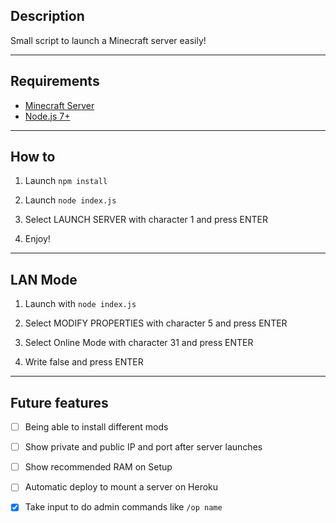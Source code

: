 ## Description
Small script to launch a Minecraft server easily!

---

## Requirements
 * [Minecraft Server](https://minecraft.net)
 * [Node.js 7+](http://nodejs.org)

---

## How to

1) Launch `npm install`

2) Launch `node index.js`

3) Select LAUNCH SERVER with character 1 and press ENTER

4) Enjoy!

---

## LAN Mode

1) Launch with `node index.js`

2) Select MODIFY PROPERTIES with character 5 and press ENTER

3) Select Online Mode with character 31 and press ENTER

4) Write false and press ENTER

---

## Future features
- [ ] Being able to install different mods

- [ ] Show private and public IP and port after server launches

- [ ] Show recommended RAM on Setup

- [ ] Automatic deploy to mount a server on Heroku

- [x] Take input to do admin commands like `/op name`
